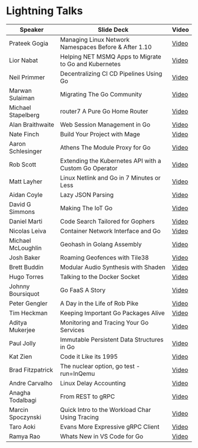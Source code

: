 # Lightning Talks


| Speaker       | Slide Deck | Video |
| ------------- | ---------- | ----- |
| Prateek Gogia | Managing Linux Network Namespaces Before & After 1.10 | [Video](https://www.youtube.com/watch?v=T_9nF_qlM1Y&index=1&list=PL2ntRZ1ySWBdMEZScpaoRX-vyt6pRUvfM) |
| Lior Nabat | Helping NET MSMQ Apps to Migrate to Go and Kubernetes | [Video](https://www.youtube.com/watch?v=JZdzoKBu8UI&index=2&list=PL2ntRZ1ySWBdMEZScpaoRX-vyt6pRUvfM) |
| Neil Primmer | Decentralizing CI CD Pipelines Using Go | [Video](https://www.youtube.com/watch?v=0xc_T7pZ_lI&index=3&list=PL2ntRZ1ySWBdMEZScpaoRX-vyt6pRUvfM) |
| Marwan Sulaiman | Migrating The Go Community | [Video](https://www.youtube.com/watch?v=LcBB8_kggdY&list=PL2ntRZ1ySWBdMEZScpaoRX-vyt6pRUvfM&index=4) |
| Michael Stapelberg | router7 A Pure Go Home Router | [Video](https://www.youtube.com/watch?v=HdyLD4HSBH8&list=PL2ntRZ1ySWBdMEZScpaoRX-vyt6pRUvfM&index=5) |
| Alan Braithwaite | Web Session Management in Go | [Video](https://www.youtube.com/watch?v=JN97oxVmxP8&list=PL2ntRZ1ySWBdMEZScpaoRX-vyt6pRUvfM&index=6) |
| Nate Finch | Build Your Project with Mage | [Video](https://www.youtube.com/watch?v=s5TffF4W9fA&list=PL2ntRZ1ySWBdMEZScpaoRX-vyt6pRUvfM&index=7) |
| Aaron Schlesinger | Athens The Module Proxy for Go | [Video](https://www.youtube.com/watch?v=u9TYC06abAc&list=PL2ntRZ1ySWBdMEZScpaoRX-vyt6pRUvfM&index=8) |
| Rob Scott | Extending the Kubernetes API with a Custom Go Operator | [Video](https://www.youtube.com/watch?v=i_ARHVbp_X4&index=9&list=PL2ntRZ1ySWBdMEZScpaoRX-vyt6pRUvfM) |
| Matt Layher | Linux Netlink and Go in 7 Minutes or Less | [Video](https://www.youtube.com/watch?v=tw-9fNygYE4&index=10&list=PL2ntRZ1ySWBdMEZScpaoRX-vyt6pRUvfM) |
| Aidan Coyle | Lazy JSON Parsing | [Video](https://www.youtube.com/watch?v=XsL7ikhjNJw&index=11&list=PL2ntRZ1ySWBdMEZScpaoRX-vyt6pRUvfM) |
| David G Simmons | Making The IoT Go | [Video](https://www.youtube.com/watch?v=XYOwgw5C_6o&index=12&list=PL2ntRZ1ySWBdMEZScpaoRX-vyt6pRUvfM) |
| Daniel Marti | Code Search Tailored for Gophers | [Video](https://www.youtube.com/watch?v=vWWDLXBCJcQ&index=13&list=PL2ntRZ1ySWBdMEZScpaoRX-vyt6pRUvfM) |
| Nicolas Leiva | Container Network Interface and Go | [Video](https://www.youtube.com/watch?v=0SXPsLvB0UI&index=14&list=PL2ntRZ1ySWBdMEZScpaoRX-vyt6pRUvfM) |
| Michael McLoughlin | Geohash in Golang Assembly | [Video](https://www.youtube.com/watch?v=KrsydfpDoeg&index=15&list=PL2ntRZ1ySWBdMEZScpaoRX-vyt6pRUvfM) |
| Josh Baker | Roaming Geofences with Tile38 | [Video](https://www.youtube.com/watch?v=fVoML1vAW2c&index=16&list=PL2ntRZ1ySWBdMEZScpaoRX-vyt6pRUvfM) |
| Brett Buddin | Modular Audio Synthesis with Shaden | [Video](https://www.youtube.com/watch?v=F9mDpVRAAMY&index=17&list=PL2ntRZ1ySWBdMEZScpaoRX-vyt6pRUvfM) |
| Hugo Torres | Talking to the Docker Socket | [Video](https://www.youtube.com/watch?v=8Gc1HomL7z0&index=18&list=PL2ntRZ1ySWBdMEZScpaoRX-vyt6pRUvfM) |
| Johnny Boursiquot | Go FaaS A Story | [Video](https://www.youtube.com/watch?v=DpEB0DNvcBg&list=PL2ntRZ1ySWBdMEZScpaoRX-vyt6pRUvfM&index=19) |
| Peter Gengler | A Day in the Life of Rob Pike | [Video](https://www.youtube.com/watch?v=tknx0GlAlv0&index=20&list=PL2ntRZ1ySWBdMEZScpaoRX-vyt6pRUvfM) |
| Tim Heckman | Keeping Important Go Packages Alive | [Video](https://www.youtube.com/watch?v=BB09FyaQN5I&list=PL2ntRZ1ySWBdMEZScpaoRX-vyt6pRUvfM&index=21) |
| Aditya Mukerjee |Monitoring and Tracing Your Go Services | [Video](https://www.youtube.com/watch?v=Vev691R73fo&list=PL2ntRZ1ySWBdMEZScpaoRX-vyt6pRUvfM&index=22) |
| Paul Jolly | Immutable Persistent Data Structures in Go | [Video](https://www.youtube.com/watch?v=wc84syQ5Uxs&list=PL2ntRZ1ySWBdMEZScpaoRX-vyt6pRUvfM&index=23) |
| Kat Zien | Code it Like its 1995 | [Video](https://www.youtube.com/watch?v=bOmc2mWwnds&list=PL2ntRZ1ySWBdMEZScpaoRX-vyt6pRUvfM&index=24) |
| Brad Fitzpatrick | The nuclear option, go test -run=InQemu | [Video](https://www.youtube.com/watch?v=69Zy77O-BUM&index=25&list=PL2ntRZ1ySWBdMEZScpaoRX-vyt6pRUvfM) |
| Andre Carvalho |Linux Delay Accounting | [Video](https://www.youtube.com/watch?v=_aCw-uZ4KXA&index=26&list=PL2ntRZ1ySWBdMEZScpaoRX-vyt6pRUvfM) |
| Anagha Todalbagi | From REST to gRPC | [Video](https://www.youtube.com/watch?v=Z-AEqL2buyw&index=27&list=PL2ntRZ1ySWBdMEZScpaoRX-vyt6pRUvfM) |
| Marcin Spoczynski | Quick Intro to the Workload Char Using Tracing | [Video](https://www.youtube.com/watch?v=iYKlASVB4DU&index=28&list=PL2ntRZ1ySWBdMEZScpaoRX-vyt6pRUvfM) |
| Taro Aoki | Evans More Expressive gRPC Client | [Video](https://www.youtube.com/watch?v=eHIRPIuD1Nk&index=29&list=PL2ntRZ1ySWBdMEZScpaoRX-vyt6pRUvfM) |
| Ramya Rao | Whats New in VS Code for Go | [Video](https://www.youtube.com/watch?v=mKdLiUuBnO4&index=30&list=PL2ntRZ1ySWBdMEZScpaoRX-vyt6pRUvfM) |


